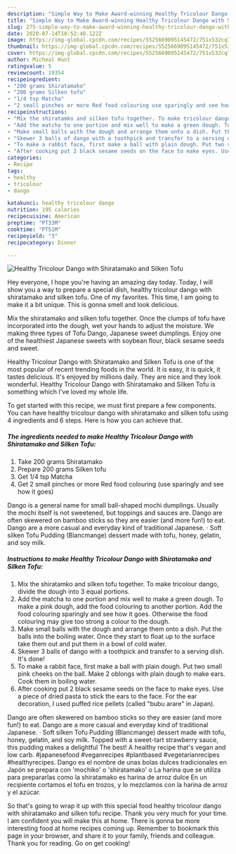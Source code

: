 ```yaml
---
description: "Simple Way to Make Award-winning Healthy Tricolour Dango with Shiratamako and Silken Tofu"
title: "Simple Way to Make Award-winning Healthy Tricolour Dango with Shiratamako and Silken Tofu"
slug: 275-simple-way-to-make-award-winning-healthy-tricolour-dango-with-shiratamako-and-silken-tofu
date: 2020-07-14T10:52:48.122Z
image: https://img-global.cpcdn.com/recipes/5525669095145472/751x532cq70/healthy-tricolour-dango-with-shiratamako-and-silken-tofu-recipe-main-photo.jpg
thumbnail: https://img-global.cpcdn.com/recipes/5525669095145472/751x532cq70/healthy-tricolour-dango-with-shiratamako-and-silken-tofu-recipe-main-photo.jpg
cover: https://img-global.cpcdn.com/recipes/5525669095145472/751x532cq70/healthy-tricolour-dango-with-shiratamako-and-silken-tofu-recipe-main-photo.jpg
author: Micheal Hunt
ratingvalue: 5
reviewcount: 19354
recipeingredient:
- "200 grams Shiratamako"
- "200 grams Silken tofu"
- "1/4 tsp Matcha"
- "2 small pinches or more Red food colouring use sparingly and see how it goes"
recipeinstructions:
- "Mix the shiratamko and silken tofu together. To make tricolour dango, divide the dough into 3 equal portions."
- "Add the matcha to one portion and mix well to make a green dough. To make a pink dough, add the food colouring to another portion. Add the food colouring sparingly and see how it goes. Otherwise the food colouring may give too strong a colour to the dough."
- "Make small balls with the dough and arrange them onto a dish. Put the balls into the boiling water. Once they start to float up to the surface take them out and put them in a bowl of cold water."
- "Skewer 3 balls of dango with a toothpick and transfer to a serving dish. It&#39;s done!"
- "To make a rabbit face, first make a ball with plain dough. Put two small pink cheeks on the ball. Make 2 oblongs with plain dough to make ears. Cook them in boiling water."
- "After cooking put 2 black sesame seeds on the face to make eyes. Use a piece of dried pasta to stick the ears to the face. For the ear decoration, I used puffed rice pellets (called &#34;bubu arare&#34; in Japan)."
categories:
- Recipe
tags:
- healthy
- tricolour
- dango

katakunci: healthy tricolour dango 
nutrition: 195 calories
recipecuisine: American
preptime: "PT33M"
cooktime: "PT51M"
recipeyield: "3"
recipecategory: Dinner

---
```



![Healthy Tricolour Dango with Shiratamako and Silken Tofu](https://img-global.cpcdn.com/recipes/5525669095145472/751x532cq70/healthy-tricolour-dango-with-shiratamako-and-silken-tofu-recipe-main-photo.jpg)

Hey everyone, I hope you're having an amazing day today. Today, I will show you a way to prepare a special dish, healthy tricolour dango with shiratamako and silken tofu. One of my favorites. This time, I am going to make it a bit unique. This is gonna smell and look delicious.

Mix the shiratamako and silken tofu together. Once the clumps of tofu have incorporated into the dough, wet your hands to adjust the moisture. We making three types of Tofu Dango, Japanese sweet dumplings. Enjoy one of the healthiest Japanese sweets with soybean flour, black sesame seeds and sweet.

Healthy Tricolour Dango with Shiratamako and Silken Tofu is one of the most popular of recent trending foods in the world. It is easy, it is quick, it tastes delicious. It's enjoyed by millions daily. They are nice and they look wonderful. Healthy Tricolour Dango with Shiratamako and Silken Tofu is something which I've loved my whole life.


To get started with this recipe, we must first prepare a few components. You can have healthy tricolour dango with shiratamako and silken tofu using 4 ingredients and 6 steps. Here is how you can achieve that.

<!--inarticleads1-->

##### The ingredients needed to make Healthy Tricolour Dango with Shiratamako and Silken Tofu:

1. Take 200 grams Shiratamako
1. Prepare 200 grams Silken tofu
1. Get 1/4 tsp Matcha
1. Get 2 small pinches or more Red food colouring (use sparingly and see how it goes)


Dango is a general name for small ball-shaped mochi dumplings. Usually the mochi itself is not sweetened, but toppings and sauces are. Dango are often skewered on bamboo sticks so they are easier (and more fun!) to eat. Dango are a more casual and everyday kind of traditional Japanese. · Soft silken Tofu Pudding (Blancmange) dessert made with tofu, honey, gelatin, and soy milk. 

<!--inarticleads2-->

##### Instructions to make Healthy Tricolour Dango with Shiratamako and Silken Tofu:

1. Mix the shiratamko and silken tofu together. To make tricolour dango, divide the dough into 3 equal portions.
1. Add the matcha to one portion and mix well to make a green dough. To make a pink dough, add the food colouring to another portion. Add the food colouring sparingly and see how it goes. Otherwise the food colouring may give too strong a colour to the dough.
1. Make small balls with the dough and arrange them onto a dish. Put the balls into the boiling water. Once they start to float up to the surface take them out and put them in a bowl of cold water.
1. Skewer 3 balls of dango with a toothpick and transfer to a serving dish. It&#39;s done!
1. To make a rabbit face, first make a ball with plain dough. Put two small pink cheeks on the ball. Make 2 oblongs with plain dough to make ears. Cook them in boiling water.
1. After cooking put 2 black sesame seeds on the face to make eyes. Use a piece of dried pasta to stick the ears to the face. For the ear decoration, I used puffed rice pellets (called &#34;bubu arare&#34; in Japan).


Dango are often skewered on bamboo sticks so they are easier (and more fun!) to eat. Dango are a more casual and everyday kind of traditional Japanese. · Soft silken Tofu Pudding (Blancmange) dessert made with tofu, honey, gelatin, and soy milk. Topped with a sweet-tart strawberry sauce, this pudding makes a delightful The best! A healthy recipe that&#39;s vegan and low carb. #japanesefood #veganrecipes #plantbased #vegetarianrecipes #healthyrecipes. Dango es el nombre de unas bolas dulces tradicionales en Japón se prepara con &#39;mochiko&#39; o &#39;shiratamako&#39; o La harina que se utiliza para prepararlas como la shiratamako es harina de arroz dulce En un recipiente cortamos el tofu en trozos, y lo mezclamos con la harina de arroz y el azúcar. 

So that's going to wrap it up with this special food healthy tricolour dango with shiratamako and silken tofu recipe. Thank you very much for your time. I am confident you will make this at home. There is gonna be more interesting food at home recipes coming up. Remember to bookmark this page in your browser, and share it to your family, friends and colleague. Thank you for reading. Go on get cooking!
